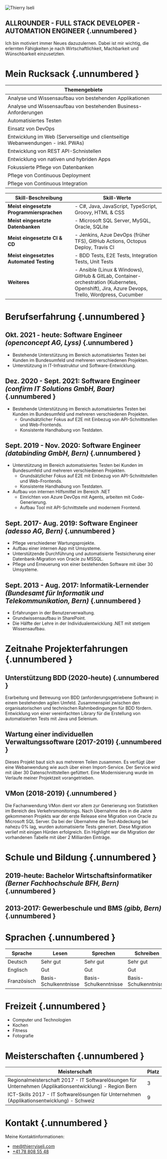 ![Thierry Iseli](https://thierryiseli.com/wp-content/uploads/2022/01/Iseli_Thierry.jpg)

## ALLROUNDER - FULL STACK DEVELOPER - AUTOMATION ENGINEER {.unnumbered }

Ich bin motiviert immer Neues dazuzulernen. Dabei ist mir wichtig, die erlernten Fähigkeiten je nach Wirtschaftlichkeit, Machbarkeit und Wünschbarkeit einzusetzten.

# Mein Rucksack {.unnumbered }

| Themengebiete                                                                    |
|----------------------------------------------------------------------------------|
| Analyse und Wissensaufbau von bestehenden Applikationen                          |
| Analyse und Wissensaufbau von bestehenden Business-Anforderungen                 |
| Automatisiertes Testen                                                           |
| Einsatz von DevOps                                                               |
| Entwicklung im Web (Serverseitige und clientseitige Webanwendungen - inkl. PWAs) |
| Entwicklung von REST API-Schnistellen                                            |
| Entwicklung von nativen und hybriden Apps                                        |
| Fokussierte Pflege von Datenbanken                                               |
| Pflege von Continuous Deployment                                                 |
| Pflege von Continuous Integration                                                |

| Skill-Beschreibung                        | Skill-Werte                                                                                                                                    |
|-------------------------------------------|------------------------------------------------------------------------------------------------------------------------------------------------|
| **Meist eingesetzte Programmiersprachen** | - C#, Java, JavaScript, TypeScript, Groovy, HTML & CSS                                                                                         |
| **Meist eingesetzte Datenbanken**         | - Microsoft SQL Server, MySQL, Oracle, SQLite                                                                                                  |
| **Meist eingesetzte CI & CD**             | - Jenkins, Azue DevOps (früher TFS), GitHub Actions, Octopus Deploy, Travis CI                                                                 |
| **Meist eingesetztes Automated Testing**  | - BDD Tests, E2E Tests, Integration Tests, Unit Tests                                                                                          |
| **Weiteres**                              | - Ansible (Linux & Windows), GitHub & GitLab, Container-orchestration (Kubernetes, Openshift), Jira, Azure Devops, Trello, Wordpress, Cucumber |

# Berufserfahrung {.unnumbered }

## Okt. 2021 - heute: Software Engineer *(openconcept AG, Lyss)* {.unnumbered }

- Bestehende Unterstützung im Bereich automatisiertes Testen bei Kunden im Bundesumfeld und mehreren verschiedenen Projekten. 
- Unterstützung in IT-Infrastruktur und Software-Entwicklung.

## Dez. 2020 - Sept. 2021: Software Engineer *(confirm IT Solutions GmbH, Baar)* {.unnumbered }

- Bestehende Unterstützung im Bereich automatisiertes Testen bei Kunden im Bundesumfeld und mehreren verschiedenen Projekten. 
  - Grundsätzlicher Fokus auf E2E mit Einbezug von API-Schnittstellen und Web-Frontends. 
  - Konsistente Handhabung von Testdaten.

## Sept. 2019 - Nov. 2020: Software Engineer *(databinding GmbH, Bern)*  {.unnumbered }

- Unterstützung im Bereich automatisiertes Testen bei Kunden im Bundesumfeld und mehreren verschiedenen Projekten. 
  - Grundsätzlicher Fokus auf E2E mit Einbezug von API-Schnittstellen und Web-Frontends. 
  - Konsistente Handhabung von Testdaten.
-  Aufbau von internen Hilfsmittel im Bereich .NET 
   -  Einrichten von Azure DevOps mit Agents, arbeiten mit Code-Generierung.
   -  Aufbau Tool mit API-Schnittstelle und modernem Frontend.

## Sept. 2017- Aug. 2019: Software Engineer *(adesso AG, Bern)* {.unnumbered }

- Pflege verschiedener Wartungsprojekte. 
- Aufbau einer internen App mit Umsysteme. 
- Unterstützende Durchführung und automatisierte Testsicherung einer Datenbank-Migration von Oracle zu MSSQL.
- Pflege und Erneuerung von einer bestehenden Software mit über 30 Umsysteme.

## Sept. 2013 - Aug. 2017: Informatik-Lernender *(Bundesamt für Informatik und Telekommunikation, Bern)* {.unnumbered }

- Erfahrungen in der Benutzerverwaltung. 
- Grundwissensaufbau in SharePoint. 
- Die Hälfte der Lehre in der Individualentwicklung .NET mit stetigem Wissensaufbau.

# Zeitnahe Projekterfahrungen {.unnumbered }
 
## Unterstützung BDD (2020-heute) {.unnumbered }

Erarbeitung und Betreuung von BDD (anforderungsgetriebene Software) in einem bestehenden agilen Umfeld. Zusammenspiel zwischen den organisatorischen und technischen Rahmbedingungen für BDD fördern. Entwicklung von einer vereinfachten Library für die Erstellung von automatisierten Tests mit Java und Selenium.

## Wartung einer individuellen Verwaltungssoftware (2017-2019) {.unnumbered }

Dieses Projekt baut sich aus mehreren Teilen zusammen. Es verfügt über eine Webanwendung wie auch über einen Import-Service. Der Service wird mit über 30 Datenschnittstellen gefüttert. Eine Modernisierung wurde im Verlaufe meiner Projektzeit vorangetrieben.

## VMon (2018-2019) {.unnumbered }

Die Fachanwendung VMon dient vor allem zur Generierung von Statistiken im Bereich des Verkehrsmonitorings. Nach Übernahme des in die Jahre gekommenen Projekts war der erste Release eine Migration von Oracle zu Microsoft SQL Server. Da bei der Übernahme die Test-Abdeckung bei nahezu 0% lag, wurden automatisierte Tests generiert. Diese Migration verlief mit einigen Hürden erfolgreich. Ein Highlight war die Migration der vorhandenen Tabelle mit über 2 Milliarden Einträge.

# Schule und Bildung {.unnumbered }

## 2019-heute: Bachelor Wirtschaftsinformatiker *(Berner Fachhochschule BFH, Bern)* {.unnumbered }

## 2013-2017: Gewerbeschule und BMS *(gibb, Bern)* {.unnumbered }

# Sprachen {.unnumbered }

| Sprache     | Lesen                 | Sprechen              | Schreiben             |
|-------------|-----------------------|-----------------------|-----------------------|
| Deutsch     | Sehr gut              | Sehr gut              | Sehr gut              |
| Englisch    | Gut                   | Gut                   | Gut                   |
| Französisch | Basis-Schulkenntnisse | Basis-Schulkenntnisse | Basis-Schulkenntnisse |

# Freizeit {.unnumbered }

- Computer und Technologien
- Kochen 
- Fitness
- Fotografie

# Meisterschaften {.unnumbered }

| Meisterschaft                                                                                            | Platz |
|----------------------------------------------------------------------------------------------------------|-------|
| Regionalmeisterschaft 2017 - IT Softwarelösungen für Unternehmen (Applikationsentwicklung) - Region Bern | 3     |
| ICT-Skills 2017 - IT Softwarelösungen für Unternehmen (Applikationsentwicklung) - Schweiz                | 9     |

# Kontakt {.unnumbered }

Meine Kontaktinformationen:

- [me@thierryiseli.com](mailto:me@thierryiseli.com)
- [+41 78 808 55 48](tel:+41788085548)
